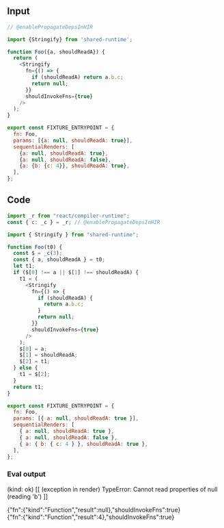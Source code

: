 
## Input

```javascript
// @enablePropagateDepsInHIR

import {Stringify} from 'shared-runtime';

function Foo({a, shouldReadA}) {
  return (
    <Stringify
      fn={() => {
        if (shouldReadA) return a.b.c;
        return null;
      }}
      shouldInvokeFns={true}
    />
  );
}

export const FIXTURE_ENTRYPOINT = {
  fn: Foo,
  params: [{a: null, shouldReadA: true}],
  sequentialRenders: [
    {a: null, shouldReadA: true},
    {a: null, shouldReadA: false},
    {a: {b: {c: 4}}, shouldReadA: true},
  ],
};

```

## Code

```javascript
import _r from "react/compiler-runtime";
const { c: _c } = _r; // @enablePropagateDepsInHIR

import { Stringify } from "shared-runtime";

function Foo(t0) {
  const $ = _c(3);
  const { a, shouldReadA } = t0;
  let t1;
  if ($[0] !== a || $[1] !== shouldReadA) {
    t1 = (
      <Stringify
        fn={() => {
          if (shouldReadA) {
            return a.b.c;
          }
          return null;
        }}
        shouldInvokeFns={true}
      />
    );
    $[0] = a;
    $[1] = shouldReadA;
    $[2] = t1;
  } else {
    t1 = $[2];
  }
  return t1;
}

export const FIXTURE_ENTRYPOINT = {
  fn: Foo,
  params: [{ a: null, shouldReadA: true }],
  sequentialRenders: [
    { a: null, shouldReadA: true },
    { a: null, shouldReadA: false },
    { a: { b: { c: 4 } }, shouldReadA: true },
  ],
};

```
      
### Eval output
(kind: ok) [[ (exception in render) TypeError: Cannot read properties of null (reading 'b') ]]
<div>{"fn":{"kind":"Function","result":null},"shouldInvokeFns":true}</div>
<div>{"fn":{"kind":"Function","result":4},"shouldInvokeFns":true}</div>